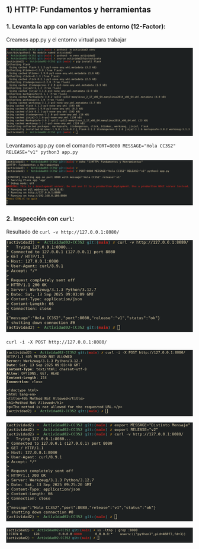 ## 1) HTTP: Fundamentos y herramientas

### 1. **Levanta la app** con variables de entorno (12-Factor):

Creamos app.py y el entorno virtual para trabajar

![](imagenes/1-cap.png)

Levantamos app.py con el comando `PORT=8080 MESSAGE="Hola CC3S2" RELEASE="v1" python3 app.py`

![](imagenes/2-cap.png)

### 2. Inspección con `curl`:

Resultado de `curl -v http://127.0.0.1:8080/`

![](imagenes/3-cap.png)

`curl -i -X POST http://127.0.0.1:8080/`

![](imagenes/4-cap.png)

![](imagenes/6-cap.png)

![](imagenes/5-cap.png)
